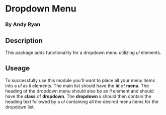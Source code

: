 # Dropdown Menu

### By Andy Ryan

## Description

This package adds functionality for a dropdown menu utilizing _ul_ elements.

## Useage

To successfully use this module you'll want to place all your menu items into a _ul_ as _li_ elements.
The main list should have the **id** of **menu**.
The heading of the dropdown menu should also be an _li_ element and should have the **class** of **dropdown**.
The **dropdown** _li_ should then contain the heading text followed by a _ul_ containing all the desired menu items for the dropdown list.
